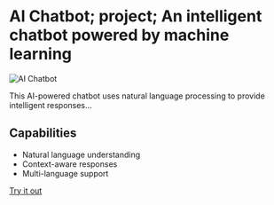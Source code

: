 # AI Chatbot; project; An intelligent chatbot powered by machine learning

![AI Chatbot](https://example.com/ai-chatbot.jpg)

This AI-powered chatbot uses natural language processing to provide intelligent responses...

## Capabilities

- Natural language understanding
- Context-aware responses
- Multi-language support

[Try it out](https://example.com/ai-chatbot-demo)
